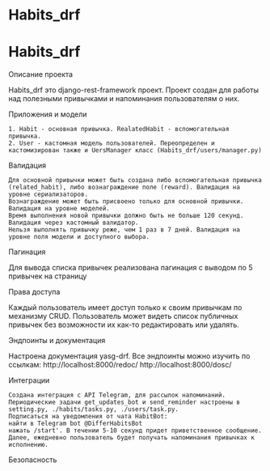 # Habits_drf

# Habits_drf

Описание проекта

Habits_drf это django-rest-framework проект. Проект создан для работы над полезными привычками и напоминания пользователям о них.

Приложения и модели

    1. Habit - основная привычка. RealatedHabit - вспомогательная привычка.
    2. User - кастомная модель пользователей. Переопределен и кастомизирован также и UersManager класс (Habits_drf/users/manager.py)

Валидация

    Для основной привычки может быть создана либо вспомогательная привычка (related_habit), либо вознаграждение поле (reward). Валидация на уровне сериализаторов.
    Вознаграждение может быть присвоено только для основной привычки. Валидация на уровне моделей.
    Время выполнения новой привычки должно быть не больше 120 секунд. Валидация через кастомный валидатор.
    Нельзя выполнять привычку реже, чем 1 раз в 7 дней. Валидация на уровне поля модели и доступного выбора.
    
Пагинация

  Для вывода списка привычек реализована пагинация с выводом по 5 привычек на страницу

Права доступа

  Каждый пользователь имеет доступ только к своим привычкам по механизму CRUD. Пользователь может видеть список публичных привычек без возможности их как-то редактировать или удалять. 

Эндпоинты и документация

  Настроена документация yasg-drf. Все эндпоинты можно изучить по ссылкам: http://localhost:8000/redoc/ http://localhost:8000/dosc/

Интеграции

    Создана интеграция с API Telegram, для рассылок напоминаний. Периодические задачи get_updates_bot и send_reminder настроены в setting.py, ./habits/tasks.py, ./users/task.py.
    Подписаться на уведомления от чата HabitBot:
    найти в Telegram bot @DifferHabitsBot
    нажать /start'. В течении 5-10 секунд придет приветственное сообщение. Далее, ежедневно пользователь будет получать напоминания привычках к исполнению.

Безопасность

````Для проекта настроен CORS, чтобы фронтенд мог подключаться к проекту на развернутом сервере.
